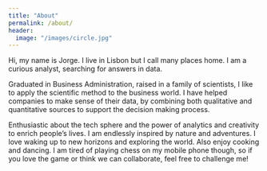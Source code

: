 ```yaml
---
title: "About"
permalink: /about/
header:
  image: "/images/circle.jpg"
---
```



<p>Hi, my name is Jorge. I live in Lisbon but I call many places home. I am a curious analyst, searching for answers in data.</p>
<p>Graduated in Business Administration, raised in a family of scientists, I like to apply the scientific method to the business world. I have helped companies to make sense of their data, by combining both qualitative and quantitative sources to support the decision making process.</p>
<p>Enthusiastic about the tech sphere and the power of analytics and creativity to enrich people’s lives. I am endlessly inspired by nature and adventures. I love waking up to new horizons and exploring the world. Also enjoy cooking and dancing. I am tired of playing chess on my mobile phone though, so if you love the game or think we can collaborate, feel free to challenge me!</p>

<img src="{{ site.url }}{{ site.baseurl }}/images/viet.jpg" alt="">
